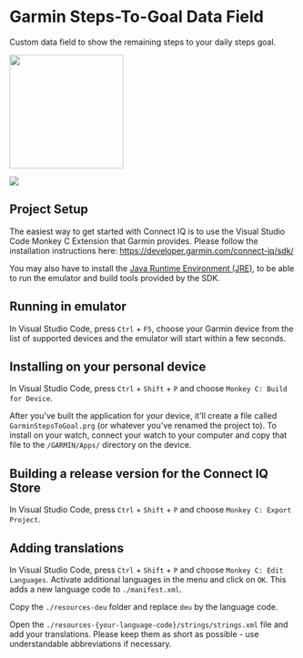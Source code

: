 # Garmin Steps-To-Goal Data Field

Custom data field to show the remaining steps to your daily steps goal.

[<img src="https://developer.garmin.com/static/available-badge-9e49ebfb7336ce47f8df66dfe45d28ae.svg" width="200">](https://apps.garmin.com/en-US/apps/fc73e2e8-1848-446b-a846-996b09ac1ea6)

[<img src="https://cdn.jsdelivr.net/gh/jens-duttke/GarminStepsToGoal@e4c8a97/screenshot-fenix-5s.png" />](https://cdn.jsdelivr.net/gh/jens-duttke/GarminStepsToGoal@e4c8a97/screenshot-fenix-5s.png)

## Project Setup

The easiest way to get started with Connect IQ is to use the Visual Studio Code Monkey C Extension that Garmin provides. Please follow the installation instructions here: https://developer.garmin.com/connect-iq/sdk/

You may also have to install the [Java Runtime Environment (JRE)](https://www.java.com/de/download/manual.jsp), to be able to run the emulator and build tools provided by the SDK.

## Running in emulator

In Visual Studio Code, press `Ctrl` + `F5`, choose your Garmin device from the list of supported devices and the emulator will start within a few seconds.

## Installing on your personal device

In Visual Studio Code, press `Ctrl` + `Shift` + `P` and choose `Monkey C: Build for Device`.

After you've built the application for your device, it'll create a file called `GarminStepsToGoal.prg` (or whatever you've renamed the project to). To install on your watch, connect your watch to your computer and copy that file to the `/GARMIN/Apps/` directory on the device.

## Building a release version for the Connect IQ Store

In Visual Studio Code, press `Ctrl` + `Shift` + `P` and choose `Monkey C: Export Project`.

## Adding translations

In Visual Studio Code, press `Ctrl` + `Shift` + `P` and choose `Monkey C: Edit Languages`. Activate additional languages in the menu and click on `OK`. This adds a new language code to `./manifest.xml`.

Copy the `./resources-deu` folder and replace `deu` by the language code.

Open the `./resources-{your-language-code}/strings/strings.xml` file and add your translations. Please keep them as short as possible - use understandable abbreviations if necessary.
